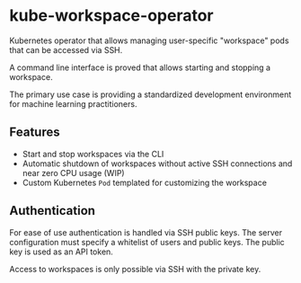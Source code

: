 # kube-workspace-operator

Kubernetes operator that allows managing user-specific "workspace" pods that can
be accessed via SSH.

A command line interface is proved that allows starting and stopping a workspace.

The primary use case is providing a standardized development environment for 
machine learning practitioners.


## Features

* Start and stop workspaces via the CLI
* Automatic shutdown of workspaces without active SSH connections and near zero
  CPU usage (WIP)
* Custom Kubernetes `Pod` templated for customizing the workspace

## Authentication

For ease of use authentication is handled via SSH public keys. 
The server configuration must specify a whitelist of users and public keys.
The public key is used as an API token.

Access to workspaces is only possible via SSH with the private key.

